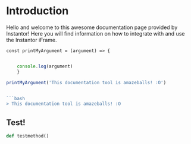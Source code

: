 # Introduction

Hello and welcome to this awesome documentation page provided by Instantor! Here you will find information on how to integrate with and use the Instantor iFrame. 

```
const printMyArgument = (argument) => {
```

```javascript

    console.log(argument)
    }

printMyArgument('This documentation tool is amazeballs! :O')


```bash
> This documentation tool is amazeballs! :O
```

## Test!

```python
def testmethod()
```

